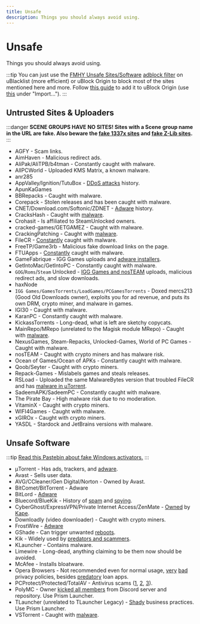 ```yaml
---
title: Unsafe
description: Things you should always avoid using.
---
```


# Unsafe

Things you should always avoid using.

:::tip
You can just use the
[FMHY Unsafe Sites/Software](https://fmhy.net/unsafesites) [adblock filter](https://github.com/fmhy/FMHYFilterlist)
on uBlacklist (more efficient) or uBlock Origin to block most of the sites
mentioned here and more. Follow [this guide](https://github.com/fmhy/FMHYFilterlist)
to add it to uBlock Origin (use
[this](https://raw.githubusercontent.com/fmhy/FMHYFilterlist/main/filterlist.txt)
under "Import…").
:::

## Untrusted Sites & Uploaders

:::danger
**SCENE GROUPS HAVE NO SITES! Sites with a Scene group name in the URL
are fake. Also beware the [fake 1337x sites](https://redd.it/117fq8t) and
[fake Z-Lib sites](https://redd.it/16xtm67).**
:::

- AGFY - Scam links.
- AimHaven - Malicious redirect ads.
- AliPak/AliTPB/b4tman - Constantly caught with malware.
- AllPCWorld - Uploaded KMS Matrix, a known malware.
- anr285
- AppValley/Ignition/TutuBox -
  [DDoS attacks](https://github.com/fmhy/FMHYedit/pull/307) history.
- ApunKaGames
- BBRepacks - Caught with malware.
- Corepack - Stolen releases and has been caught with malware.
- CNET/Download.com/Softonic/ZDNET -
  [Adware](https://www.reddit.com/r/software/comments/9s7wyb/whats_the_deal_with_sites_like_cnet_softonic_and/e8mtye9)
  history.
- CracksHash - Caught with [malware](https://redd.it/lklst7).
- Crohasit - Is affiliated to SteamUnlocked owners.
- cracked-games/GETGAMEZ - Caught with malware.
- CrackingPatching - Caught with [malware](https://www.reddit.com/r/Piracy/comments/qy6z3c).
- FileCR - [Constantly](https://rentry.co/filecr_malware) caught with malware.
- FreeTP/Game3rb - Malicious fake download links on the page.
- FTUApps - [Constantly](https://redd.it/120xk62) caught with malware.
- GameFabrique - IGG Games uploads and
  [adware installers](https://www.reddit.com/r/FREEMEDIAHECKYEAH/comments/10bh0h9/unsafe_sites_software_thread/jhi7u0h).
- GetIntoMac/GetIntoPC - Constantly caught with malware.
- `GOG`/`Roms`/`Steam` Unlocked -
  [IGG Games and nosTEAM](https://i.ibb.co/VgW2ymY/YUnRNpN.png) uploads,
  malicious redirect ads, and slow downloads.
- haxNode
- `IGG Games/GamesTorrents/LoadGames/PCGamesTorrents` - Doxed mercs213 (Good Old
  Downloads owner), exploits you for ad revenue, and puts its own DRM, crypto
  miner, and malware in games.
- IGI30 - Caught with malware.
- KaranPC - Constantly caught with malware.
- KickassTorrents - Long-dead, what is left are sketchy copycats.
- MainRepo/MRepo (unrelated to the Magisk module MRepo) - Caught with
  [malware](https://rentry.co/zu3i6).
- NexusGames, Steam-Repacks, Unlocked-Games, World of PC Games - Caught with
  malware.
- nosTEAM - Caught with crypto miners and has malware risk.
- Ocean of Games/Ocean of APKs - Constantly caught with malware.
- Qoob/Seyter - Caught with crypto miners.
- Repack-Games - Mislabels games and steals releases.
- RSLoad - Uploaded the same MalwareBytes version that troubled FileCR and has
  [malware in μTorrent](https://i.ibb.co/QXrCfqQ/Untitled.png).
- SadeemAPK/SadeemPC - Constantly caught with malware.
- The Pirate Bay - High malware risk due to no moderation.
- VitaminX - Caught with crypto miners.
- WIFI4Games - Caught with malware.
- xGIROx - Caught with crypto miners.
- YASDL - Stardock and JetBrains versions with malware.

## Unsafe Software

:::tip
[Read this Pastebin about fake Windows activators.](https://pastebin.com/gCmWs2GR)
:::

- μTorrent - Has ads, trackers, and
  [adware](https://www.theverge.com/2015/3/6/8161251/utorrents-secret-bitcoin-miner-adware-malware).
- Avast - Sells user data.
- AVG/CCleaner/Gen Digital/Norton - Owned by Avast.
- BitComet/BitTorrent - Adware
- BitLord -
  [Adware](https://www.virustotal.com/gui/file/3ad1aed8bd704152157ac92afed1c51e60f205fbdce1365bad8eb9b3a69544d0)
- Bluecord/BlueKik - History of [spam](https://redd.it/12h2v6n) and
  [spying](https://rentry.co/tvrnw).
- CyberGhost/ExpressVPN/Private Internet Access/ZenMate -
  [Owned](https://rentry.co/i8dwr) by [Kape](https://www.reddit.com/r/PrivateInternetAccess/comments/q3oye4/former_malware_distributor_kape_technologies_now).
- Downloadly (video downloader) - Caught with crypto miners.
- FrostWire -
  [Adware](https://www.virustotal.com/gui/file/f20d66b647f15a5cd5f590b3065a1ef2bcd9dad307478437766640f16d416bbf/detection)
- GShade - Can trigger unwanted [reboots](https://rentry.co/GShade_notice).
- Kik - Widely used by [predators and scammers](https://youtu.be/9sPaJxRmIPc).
- KLauncher - Contains malware.
- Limewire - Long-dead, anything claiming to be them now should be avoided.
- McAfee - Installs bloatware.
- Opera Browsers - Not recommended even for normal usage, [very](https://www.kuketz-blog.de/opera-datensendeverhalten-desktop-version-browser-check-teil13) [bad](https://rentry.co/operagx) privacy policies, besides
  [predatory](https://www.androidpolice.com/2020/01/21/opera-predatory-loans)
  loan apps.
- PCProtect/Protected/TotalAV - Antivirus scams
  ([1](https://www.malwarebytes.com/blog/detections/pup-optional-pcprotect),
  [2](https://youtu.be/PcS3EozgyhI),
  [3](https://www.malwarebytes.com/blog/detections/pup-optional-totalav)).
- PolyMC - Owner [kicked all members](https://www.reddit.com/r/Minecraft/comments/y6lt6s/important_warning_for_users_of_the_polymc_mod) from
  Discord server and repository. Use Prism Launcher.
- TLauncher (unrelated to TLauncher Legacy) -
  [Shady](https://www.reddit.com/r/PiratedGames/comments/zmzzrt) business practices. Use Prism Launcher.
- VSTorrent - Caught with [malware](https://redd.it/x66rz2).
